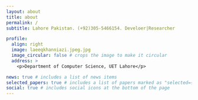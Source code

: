 ```yaml
---
layout: about
title: about
permalink: /
subtitle: Lahore Pakistan. (+92)305-5466154. Develoer|Researcher

profile:
  align: right
  image: laeeqkhanniazi.jpeg.jpg
  image_circular: false # crops the image to make it circular
  address: >
    <p>Department of Computer Science, UET Lahore</p>

news: true # includes a list of news items
selected_papers: true # includes a list of papers marked as "selected={true}"
social: true # includes social icons at the bottom of the page
---
```

